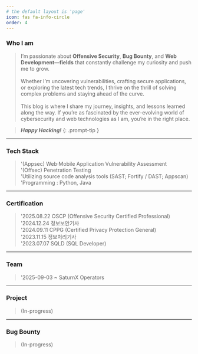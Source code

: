 ```yaml
---
# the default layout is 'page'
icon: fas fa-info-circle
order: 4
---
```


### Who I am
> I’m passionate about <b>Offensive Security</b>, <b>Bug Bounty</b>, and <b>Web Development—fields</b> that constantly challenge my curiosity and push me to grow.<br><br>Whether I’m uncovering vulnerabilities, crafting secure applications, or exploring the latest tech trends, I thrive on the thrill of solving complex problems and staying ahead of the curve.<br><br>This blog is where I share my journey, insights, and lessons learned along the way. If you’re as fascinated by the ever-evolving world of cybersecurity and web technologies as I am, you’re in the right place.

> <i><b>Happy Hacking!</b></i>
{: .prompt-tip }

<hr>

### Tech Stack
> '(Appsec) Web·Mobile Application Vulnerability Assessment  
> '(Offsec) Penetration Testing  
> 'Utilizing source code analysis tools (SAST; Fortify / DAST; Appscan)  
> 'Programming : Python, Java

<hr>

### Certification
> '2025.08.22 OSCP (Offensive Security Certified Professional)  
> '2024.12.24 정보보안기사  
> '2024.09.11 CPPG (Certified Privacy Protection General)  
> '2023.11.15 정보처리기사  
> '2023.07.07 SQLD (SQL Developer)  

<hr>

### Team

> '2025-09-03 ~ SaturnX Operators

<hr>

### Project
> (In-progress)

<hr>

### Bug Bounty
> (In-progress)